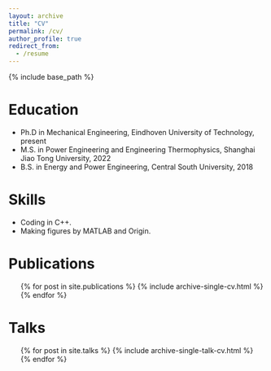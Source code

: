 ```yaml
---
layout: archive
title: "CV"
permalink: /cv/
author_profile: true
redirect_from:
  - /resume
---
```


{% include base_path %}

Education
======
* Ph.D in Mechanical Engineering, Eindhoven University of Technology, present
* M.S. in Power Engineering and Engineering Thermophysics, Shanghai Jiao Tong University, 2022
* B.S. in Energy and Power Engineering, Central South University, 2018
  
Skills
======
* Coding in C++.
* Making figures by MATLAB and Origin.

Publications
======
  <ul>{% for post in site.publications %}
    {% include archive-single-cv.html %}
  {% endfor %}</ul>
  
Talks
======
  <ul>{% for post in site.talks %}
    {% include archive-single-talk-cv.html %}
  {% endfor %}</ul>
